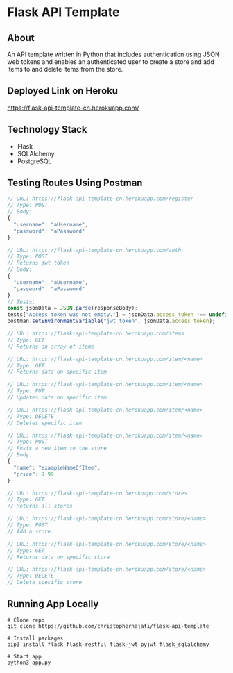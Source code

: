 # Flask API Template

## About

An API template written in Python that includes authentication using JSON web tokens and enables an authenticated user to create a store and add items to and delete items from the store.

## Deployed Link on Heroku

<https://flask-api-template-cn.herokuapp.com/>

## Technology Stack

- Flask
- SQLAlchemy
- PostgreSQL

## Testing Routes Using Postman

```javascript
// URL: https://flask-api-template-cn.herokuapp.com/register
// Type: POST
// Body:
{
  "username": "aUsername",
  "password": "aPassword"
}

// URL: https://flask-api-template-cn.herokuapp.com/auth
// Type: POST
// Returns jwt token
// Body:
{
  "username": "aUsername",
  "password": "aPassword"
}
// Tests:
const jsonData = JSON.parse(responseBody);
tests["Access token was not empty."] = jsonData.access_token !== undefined;
postman.setEnvironmentVariable("jwt_token", jsonData.access_token);

// URL: https://flask-api-template-cn.herokuapp.com/items
// Type: GET
// Returns an array of items

// URL: https://flask-api-template-cn.herokuapp.com/item/<name>
// Type: GET
// Returns data on specific item

// URL: https://flask-api-template-cn.herokuapp.com/item/<name>
// Type: PUT
// Updates data on specific item

// URL: https://flask-api-template-cn.herokuapp.com/item/<name>
// Type: DELETE
// Deletes specific item

// URL: https://flask-api-template-cn.herokuapp.com/item/<name>
// Type: POST
// Posts a new item to the store
// Body:
{
  "name": "exampleNameOfItem",
  "price": 9.99
}

// URL: https://flask-api-template-cn.herokuapp.com/stores
// Type: GET
// Returns all stores

// URL: https://flask-api-template-cn.herokuapp.com/store/<name>
// Type: POST
// Add a store

// URL: https://flask-api-template-cn.herokuapp.com/store/<name>
// Type: GET
// Returns data on specific store

// URL: https://flask-api-template-cn.herokuapp.com/store/<name>
// Type: DELETE
// Delete specific store
```

## Running App Locally

```shell
# Clone repo
git clone https://github.com/christophernajafi/flask-api-template

# Install packages
pip3 install flask flask-restful flask-jwt pyjwt flask_sqlalchemy

# Start app
python3 app.py
```

<!-- # Make sure PostgreSQL is running
# Create database called 'flask-api' -->
